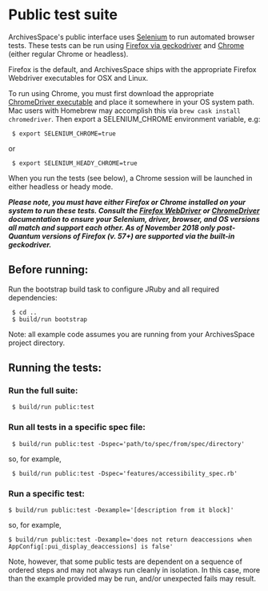 # Public test suite

ArchivesSpace's public interface uses [Selenium](http://docs.seleniumhq.org/) to run automated browser tests. These tests can be run using [Firefox via geckodriver](https://firefox-source-docs.mozilla.org/testing/geckodriver/geckodriver/index.html) and [Chrome](https://sites.google.com/a/chromium.org/chromedriver/home) (either regular Chrome or headless).

Firefox is the default, and ArchivesSpace ships with the appropriate Firefox Webdriver executables for OSX and Linux.

To run using Chrome, you must first download the appropriate [ChromeDriver
executable](https://sites.google.com/a/chromium.org/chromedriver/downloads)
and place it somewhere in your OS system path.  Mac users with Homebrew may accomplish this via `brew cask install chromedriver`. Then export a SELENIUM_CHROME environment variable, e.g:

     $ export SELENIUM_CHROME=true

or

     $ export SELENIUM_HEADY_CHROME=true

When you run the tests (see below), a Chrome session will be launched in either headless or heady mode.

***Please note, you must have either Firefox or Chrome installed on your system to
run these tests. Consult the [Firefox WebDriver](https://developer.mozilla.org/en-US/docs/Mozilla/QA/Marionette/WebDriver)
or [ChromeDriver](https://sites.google.com/a/chromium.org/chromedriver/home)
documentation to ensure your Selenium, driver, browser, and OS versions all match
and support each other.  As of November 2018 only post-Quantum versions of Firefox (v. 57+) are supported via the built-in geckodriver.***

## Before running:

Run the bootstrap build task to configure JRuby and all required dependencies:

     $ cd ..
     $ build/run bootstrap

Note: all example code assumes you are running from your ArchivesSpace project directory.


## Running the tests:

### Run the full suite:

     $ build/run public:test

### Run all tests in a specific spec file:

     $ build/run public:test -Dspec='path/to/spec/from/spec/directory'

so, for example,

     $ build/run public:test -Dspec='features/accessibility_spec.rb'

### Run a specific test:

    $ build/run public:test -Dexample='[description from it block]'

so, for example,

    $ build/run public:test -Dexample='does not return deaccessions when AppConfig[:pui_display_deaccessions] is false'

Note, however, that some public tests are dependent on a sequence of ordered steps and may not always run cleanly in isolation.  In this case, more than the example provided may be run, and/or unexpected fails may result.
